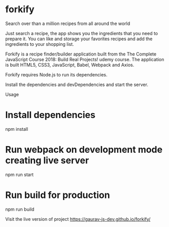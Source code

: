 # forkify
Search over than a million recipes from all around the world

Just search a recipe, the app shows you the ingredients that you need to prepare it. You can like and storage your favorites recipes and add the ingredients to your shopping list.

Forkify is a recipe finder/builder application built from the The Complete JavaScript Course 2018: Build Real Projects! udemy course. The application is built HTML5, CSS3, JavaScript, Babel, Webpack and Axios.

Forkify requires Node.js to run its dependencies.

Install the dependencies and devDependencies and start the server.


Usage
# Install dependencies
npm install

# Run webpack on development mode creating live server
npm run start

# Run build for production
npm run build

Visit the live version of project https://gaurav-js-dev.github.io/forkify/
